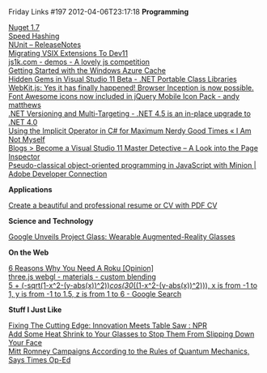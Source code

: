 Friday Links #197
2012-04-06T23:17:18
**Programming**

[Nuget 1.7](http://docs.nuget.org/docs/release-notes/nuget-1.7)   
[Speed Hashing](http://www.codinghorror.com/blog/2012/04/speed-hashing.html)   
[NUnit – ReleaseNotes](http://nunit.org/?p=releaseNotes&r=2.6)   
[Migrating VSIX Extensions To Dev11](http://rhizohm.net/irhetoric/post/2012/03/30/Migrating-VSIX-Extensions-To-Dev11.aspx)   
[js1k.com - demos - A lovely js competition](http://js1k.com/2012-love/demos)   
[Getting Started with the Windows Azure Cache](http://blog.structuretoobig.com/post/2012/04/04/Getting-Started-with-the-Windows-Azure-Cache.aspx)   
[Hidden Gems in Visual Studio 11 Beta - .NET Portable Class Libraries](http://www.hanselman.com/blog/HiddenGemsInVisualStudio11BetaNETPortableClassLibraries.aspx)   
[WebKit.js: Yes it has finally happened! Browser Inception is now possible.](http://badassjs.com/post/20294238453/webkit-js-yes-it-has-finally-happened-browser)   
[Font Awesome icons now included in jQuery Mobile Icon Pack - andy matthews](http://andymatthews.net/read/2012/04/04/Font-Awesome-icons-now-included-in-jQuery-Mobile-Icon-Pack)   
[.NET Versioning and Multi-Targeting - .NET 4.5 is an in-place upgrade to .NET 4.0](http://www.hanselman.com/blog/NETVersioningAndMultiTargetingNET45IsAnInplaceUpgradeToNET40.aspx)   
[Using the Implicit Operator in C# for Maximum Nerdy Good Times « I Am Not Myself](http://iamnotmyself.com/2012/03/28/using-the-implicit-operator-in-c-for-maximum-nerdy-good-times/)   
[Blogs > Become a Visual Studio 11 Master Detective – A Look into the Page Inspector](http://blogs.telerik.com/blogs/posts/12-04-04/become-a-visual-studio-11-master-detective-a-look-into-the-page-inspector.aspx)   
[Pseudo-classical object-oriented programming in JavaScript with Minion | Adobe Developer Connection](https://www.adobe.com/devnet/html5/articles/pseudo-classical-object-oriented-programming-in-javascript-with-minion.html)

**Applications**

[Create a beautiful and professional resume or CV with PDF CV](http://www.freewaregenius.com/2012/04/02/create-a-beautiful-and-professional-cv-or-resume-with-pdf-cv/)

**Science and Technology**

[Google Unveils Project Glass: Wearable Augmented-Reality Glasses](http://allthingsd.com/20120404/google-unveils-project-glass-wearable-augmented-reality-glasses/)

**On the Web**

[6 Reasons Why You Need A Roku [Opinion]](http://www.makeuseof.com/tag/6-reasons-roku-opinion/)   
[three.js webgl - materials - custom blending](http://alteredqualia.com/three/examples/webgl_materials_blending_custom.html)   
[5 + (-sqrt(1-x^2-(y-abs(x))^2))*cos(30*((1-x^2-(y-abs(x))^2))), x is from -1 to 1, y is from -1 to 1.5, z is from 1 to 6 - Google Search](https://www.google.com/search?hl=en&q=5+%2B+(-sqrt(1-x%5E2-(y-abs(x))%5E2))*cos(30*((1-x%5E2-(y-abs(x))%5E2)))%2C+x+is+from+-1+to+1%2C+y+is+from+-1+to+1.5%2C+z+is+from+1+to+6)

**Stuff I Just Like**

[Fixing The Cutting Edge: Innovation Meets Table Saw : NPR](https://www.npr.org/2012/04/02/149843351/fixing-the-cutting-edge-innovation-meets-table-saw)   
[Add Some Heat Shrink to Your Glasses to Stop Them From Slipping Down Your Face](http://lifehacker.com/5899908/add-some-heat-shrink-to-your-glasses-to-stop-them-from-slipping-down-your-face)   
[Mitt Romney Campaigns According to the Rules of Quantum Mechanics, Says Times Op-Ed](http://www.popsci.com/science/article/2012-04/read-day-mitt-romney-campaigns-according-rules-quantum-mechanics)
